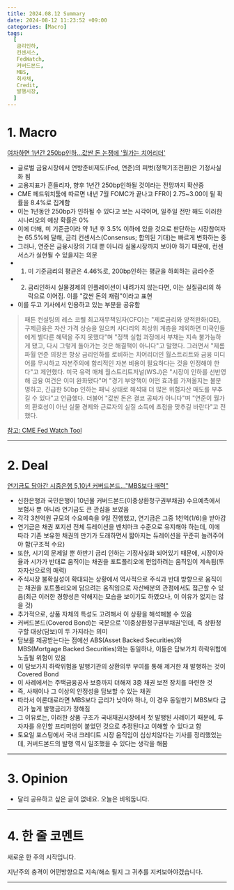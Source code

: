 ```yaml
---
title: 2024.08.12 Summary
date: 2024-08-12 11:23:52 +09:00
categories: [Macro]
tags:
  [
   금리인하, 
   컨센서스,
   FedWatch,
   커버드본드,
   MBS,
   회사채,
   Credit,
   발행시장,
  ]
---
```


# 1. Macro

[여차하면 1년간 250bp인하...값싼 돈 논쟁에 '월가는 치어리더'](https://news.einfomax.co.kr/news/articleView.html?idxno=4320594)

- 글로벌 금융시장에서 연방준비제도(Fed, 연준)의 피벗(정책기조전환)은 기정사실화 됨
- 고용지표가 흔들리자, 향후 1년간 250bp인하될 것이라는 전망까지 확산중
- CME 페드워치툴에 따르면 내년 7월 FOMC가 끝나고 FFR이 2.75~3.00이 될 확률을 8.4%로 집계함
- 이는 1년동안 250bp가 인하될 수 있다고 보는 시각이며, 일주일 전만 해도 이러한 시나리오의 예상 확률은 0%
- 이에 더해, 미 기준금이라 약 1년 후 3.5% 이하에 있을 것으로 판단하는 시장참여자는 65.5%에 달해, 금리 컨센서스(Consensus; 합의된 기대)는 빠르게 변화하는 중
- 그러나, 연준은 금융시장의 기대 뿐 아니라 실물시장까지 보아야 하기 때문에, 컨센서스가 실현될 수 있을지는 의문
- 1) 미 기준금리의 평균은 4.46%로, 200bp인하는 평균을 하회하는 금리수준
- 2) 금리인하시 실물경제의 인플레이션이 내려가지 않는다면, 이는 실질금리의 하락으로 이어짐. 이를 "값싼 돈의 재림"이라고 표현
- 이를 두고 기사에서 인용하고 있는 부분을 공유함

> 패튼 컨설팅의 레스 코웰 최고재무책임자(CFO)는 "제로금리와 양적완화(QE), 구제금융은 자산 가격 상승을 일으켜 사다리의 최상위 계층을 제외하면 미국인들에게 별다른 혜택을 주지 못했다"며 "정책 실험 과정에서 부채는 지속 불가능하게 됐고, 다시 그렇게 돌아가는 것은 해결책이 아니다"고 말했다. 그러면서 "제롬 파월 연준 의장은 항상 금리인하를 로비하는 치어리더인 월스트리트와 금융 미디어를 무시하고 자본주의에 합리적인 자본 비용이 필요하다는 것을 인정해야 한다"고 제언했다. 미국 유력 매체 월스트리트저널(WSJ)은 "시장이 인하를 선반영해 금융 여건은 이미 완화됐다"며 "경기 부양책이 어떤 효과를 가져올지는 불분명하고, 긴급한 50bp 인하는 패닉 상태로 해석돼 더 많은 위험자산 매도를 부추길 수 있다"고 언급했다. 더불어 "값싼 돈은 결코 공짜가 아니다"며 "연준이 월가의 환호성이 아닌 실물 경제와 근로자의 실질 소득에 초점을 맞추길 바란다"고 전했다.

[참고: CME Fed Watch Tool](https://www.cmegroup.com/ko/markets/interest-rates/cme-fedwatch-tool.html)

---

# 2. Deal

[연기금도 담아간 시중은행 5,10년 커버드본드..."MBS보다 매력"](https://news.einfomax.co.kr/news/articleView.html?idxno=4320896)

- 신한은행과 국민은행이 10년물 커버드본드(이중상환청구권부채권) 수요예측에서 보험사 뿐 아니라 연기금도 큰 관심을 보였음
- 각각 3천억원 규모의 수요예측을 9일 진행했고, 연기금은 그중 1천억(1/6)을 받아감
- 연기금은 채권 포지션 전체 듀레이션을 벤치마크 수준으로 유지해야 하는데, 이에 따라 기존 보유한 채권의 만기가 도래하면서 짧아지는 듀레이션을 꾸준히 늘려주어야 함(구조적 수요)
- 또한, 시기의 문제일 뿐 하반기 금리 인하는 기정사실화 되어있기 때문에, 시장이자율과 시가가 반대로 움직이는 채권을 포트폴리오에 편입하려는 움직임이 계속됨(투자자산으로의 매력)
- 주식시장 불확실성이 확대되는 상황에서 역사적으로 주식과 반대 방향으로 움직이는 채권을 포트폴리오에 담으려는 움직임으로 자산배분의 관점에서도 접근할 수 있음(최근 이러한 경향성은 약해지는 모습을 보이기도 하였으나, 이 이유가 없지는 않을 것)
- 추가적으로, 상품 자체의 특성도 고려해서 이 상황을 해석해볼 수 있음
- 커버드본드(Covered Bond)는 국문으로 '이중상환청구권부채권'인데, 즉 상환청구할 대상(담보)이 두 가지라는 의미
- 담보를 제공받는다는 점에선 ABS(Asset Backed Securities)와 MBS(Mortgage Backed Securities)와는 동일하나, 이들은 담보가치 하락위험에 노출될 위험이 있음
- 이 담보가치 하락위험을 발행기관의 상환의무 부여를 통해 제거한 채 발행하는 것이 Covered Bond
- 이 사례에서는 주택금융공사 보증까지 더해져 3중 채권 보전 장치를 마련한 것
- 즉, 사채이나 그 이상의 안정성을 담보할 수 있는 채권
- 따라서 이론대로라면 MBS보다 금리가 낮아야 하나, 이 경우 동일만기 MBS보다 금리가 높게 발행금리가 정해짐
- 그 이유로는, 이러한 상품 구조가 국내채권시장에서 첫 발행된 사례이기 때문에, 투자자를 유인할 프리미엄이 붙었던 것으로 추정된다고 이해할 수 있다고 함
- 토요일 포스팅에서 국내 크레디트 시장 움직임이 심상치않다는 기사를 정리했었는데, 커버드본드의 발행 역시 일조했을 수 있다는 생각을 해봄


---

# 3. Opinion

- 달리 공유하고 싶은 글이 없네요. 오늘은 비워둡니다.

---

# 4. 한 줄 코멘트

새로운 한 주의 시작입니다.

지난주의 충격이 어떤방향으로 지속/해소 될지 그 귀추를 지켜보아야겠습니다.

---
